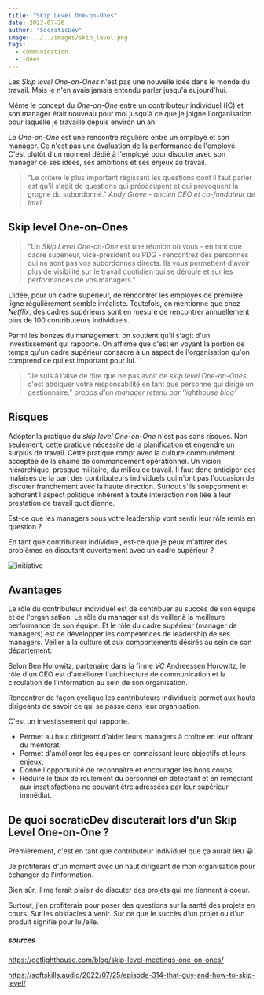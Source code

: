 ```yaml
---
title: "Skip Level One-on-Ones"
date: 2022-07-26
author: "SocraticDev"
image: ../../images/skip_level.png
tags:
  - communication
  - idées
---
```


Les _Skip level One-on-Ones_ n'est pas une nouvelle idée dans le monde du travail.
Mais je n'en avais jamais entendu parler jusqu'à aujourd'hui.

Même le concept du _One-on-One_ entre un contributeur individuel (IC) et son
manager était nouveau pour moi jusqu'à ce que je joigne l'organisation pour
laquelle je travaille depuis environ un an.

Le _One-on-One_ est une rencontre régulière entre un employé et son manager. Ce
n'est pas une évaluation de la performance de l'employé. C'est plutôt d'un
moment dédié à l'employé pour discuter avec son manager de ses idées, ses
ambitions et ses enjeux au travail.

>"Le critère le plus important régissant les questions dont il faut parler est
>qu'il s'agit de questions qui préoccupent et qui provoquent la grogne du subordonné."
><cite>Andy Grove - ancien CEO et co-fondateur de Intel</cite>

## Skip level One-on-Ones

> "Un _Skip Level One-on-One_ est une réunion où vous - en tant que cadre supérieur, vice-président ou PDG - rencontrez des personnes qui ne sont pas vos subordonnés directs. Ils vous permettent d'avoir plus de visibilité sur le travail quotidien qui se déroule et sur les performances de vos managers."

L'idée, pour un cadre supérieur, de rencontrer les employés de première ligne
régulièrement semble irréaliste. Toutefois, on mentionne que chez _Netflix_,
des cadres supérieurs sont en mesure de rencontrer annuellement plus de 100
contributeurs individuels.

Parmi les bonzes du management, on soutient qu'il s'agit d'un investissement
qui rapporte. On affirme que c'est en voyant la portion de temps qu'un cadre
supérieur consacre à un aspect de l'organisation qu'on comprend ce qui est
important pour lui.

> "Je suis à l'aise de dire que ne pas avoir de _skip level One-on-Ones_, c'est abdiquer
> votre responsabilité en tant que personne qui dirige un gestionnaire." <cite>propos d'un
> manager retenu par 'lighthouse blog' </cite>

## Risques

Adopter la pratique du _skip level One-on-One_ n'est pas sans risques. Non
seulement, cette pratique nécessite de la planification et engendre un surplus de
travail. Cette pratique rompt avec la culture communément acceptée de la chaîne
de commandement opérationnel. Un vision hiérarchique, presque militaire, du milieu de travail. Il faut donc anticiper des malaises de la part des contributeurs
individuels qui n'ont pas l'occasion de discuter franchement avec la haute
direction. Surtout s'ils soupçonnent et abhorent l'aspect politique inhérent à
toute interaction non liée à leur prestation de travail quotidienne.

Est-ce que les managers sous votre leadership vont sentir leur rôle remis en
question ?

En tant que contributeur individuel, est-ce que je peux m'attirer des problèmes
en discutant ouvertement avec un cadre supérieur ?

![initiative](https://external-preview.redd.it/DLICHXRC9RFFKCP-_mABVV0-wDdfF7aa_rABiAZDYnU.jpg?auto=webp&s=fc064dd54322cbb2535d7eed723de94b11b6435c)

## Avantages

Le rôle du contributeur individuel est de contribuer au succès de son équipe et
de l'organisation. Le rôle du manager est de veiller à la meilleure performance
de son équipe. Et le rôle du cadre supérieur (manager de managers) est de
développer les compétences de leadership de ses managers. Veiller à la
culture et aux comportements désirés au sein de son département.

Selon Ben Horowitz, partenaire dans la firme _VC_ Andreessen Horowitz, le rôle
d'un CEO est d'améliorer l'architecture de communication et la circulation de
l'information au sein de son organisation. 

Rencontrer de façon cyclique les contributeurs individuels permet aux hauts
dirigeants de savoir ce qui se passe dans leur organisation.

C'est un investissement qui rapporte.

- Permet au haut dirigeant d'aider leurs managers à croître en leur offrant du mentorat;
- Permet d'améliorer les équipes en connaissant leurs objectifs et leurs enjeux;
- Donne l'opportunité de reconnaître et encourager les bons coups;
- Réduire le taux de roulement du personnel en détectant et en remédiant aux
  insatisfactions ne pouvant être adressées par leur supérieur immédiat.

## De quoi socraticDev discuterait lors d'un Skip Level One-on-One ?

Premièrement, c'est en tant que contributeur individuel que ça aurait lieu 😀

Je profiterais d'un moment avec un haut dirigeant de mon organisation pour
échanger de l'information.

Bien sûr, il me ferait plaisir de discuter des projets qui me tiennent à coeur.

Surtout, j'en profiterais pour poser des questions sur la santé des projets en
cours. Sur les obstacles à venir. Sur ce que le succès d'un projet ou d'un
produit signifie pour lui/elle.

##### sources

https://getlighthouse.com/blog/skip-level-meetings-one-on-ones/

https://softskills.audio/2022/07/25/episode-314-that-guy-and-how-to-skip-level/